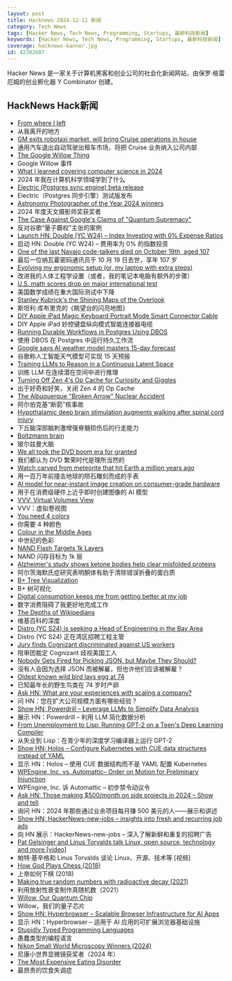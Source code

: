 ```yaml
---
layout: post
title: Hacknews 2024-12-11 新闻
category: Tech News
tags: [Hacker News, Tech News, Programming, Startups, 最新科技新闻]
keywords: [Hacker News, Tech News, Programming, Startups, 最新科技新闻]
coverage: hacknews-banner.jpg
id: 42382607
---
```


Hacker News 是一家关于计算机黑客和创业公司的社会化新闻网站，由保罗·格雷厄姆的创业孵化器 Y Combinator 创建。

## HackNews Hack新闻

- [From where I left](https://antirez.com/news/144)
- 从我离开的地方
- [GM exits robotaxi market, will bring Cruise operations in house](https://www.cnbc.com/2024/12/10/gm-halts-funding-of-robotaxi-development-by-cruise.html)
- 通用汽车退出自动驾驶出租车市场，将把 Cruise 业务纳入公司内部
- [The Google Willow Thing](https://scottaaronson.blog/?p=8525)
- Google Willow 事件
- [What I learned covering computer science in 2024](https://mailchi.mp/quantamagazine.org/why-colliding-particles-reveal-reality-4865746?e=4ee9db7d79)
- 2024 年我在计算机科学领域学到了什么
- [Electric (Postgres sync engine) beta release](https://electric-sql.com/blog/2024/12/10/electric-beta-release)
- Electric（Postgres 同步引擎）测试版发布
- [Astronomy Photographer of the Year 2024 winners](https://www.rmg.co.uk/whats-on/astronomy-photographer-year/galleries/overall-winners-2024)
- 2024 年度天文摄影师奖获奖者
- [The Case Against Google's Claims of "Quantum Supremacy"](https://gilkalai.wordpress.com/2024/12/09/the-case-against-googles-claims-of-quantum-supremacy-a-very-short-introduction/)
- 反对谷歌“量子霸权”主张的案例
- [Launch HN: Double (YC W24) – Index Investing with 0% Expense Ratios]()
- 启动 HN: Double (YC W24) – 费用率为 0% 的指数投资
- [One of the last Navajo code-talkers died on October 19th, aged 107](https://www.economist.com/obituary/2024/12/05/john-kinsel-used-his-own-language-to-fool-the-japanese)
- 最后一位纳瓦霍密码通讯员于 10 月 19 日去世，享年 107 岁
- [Evolving my ergonomic setup (or, my laptop with extra steps)](https://www.ntietz.com/blog/evolving-ergo-setup/)
- 改进我的人体工程学设置（或者，我的笔记本电脑有额外的步骤）
- [U.S. math scores drop on major international test](https://www.chalkbeat.org/2024/12/04/timss-international-test-result-us-math-scores-decline-post-pandemic/)
- 美国数学成绩在重大国际测试中下降
- [Stanley Kubrick's the Shining Maps of the Overlook](https://idyllopuspress.com/idyllopus/film/sh_maps.htm)
- 斯坦利·库布里克的《眺望台的闪亮地图》
- [DIY Apple iPad Magic Keyboard Portrait Mode Smart Connector Cable](https://gist.github.com/ryancdavison/5c705d78cb5c14a809d0ba5a02ab1ba4)
- DIY Apple iPad 妙控键盘纵向模式智能连接器电缆
- [Running Durable Workflows in Postgres Using DBOS](https://supabase.com/blog/durable-workflows-in-postgres-dbos)
- 使用 DBOS 在 Postgres 中运行持久工作流
- [Google says AI weather model masters 15-day forecast](https://phys.org/news/2024-12-google-ai-weather-masters-day.html)
- 谷歌称人工智能天气模型可实现 15 天预报
- [Training LLMs to Reason in a Continuous Latent Space](https://arxiv.org/abs/2412.06769)
- 训练 LLM 在连续潜在空间中进行推理
- [Turning Off Zen 4's Op Cache for Curiosity and Giggles](https://chipsandcheese.com/p/turning-off-zen-4s-op-cache-for-curiosity)
- 出于好奇和好笑，关闭 Zen 4 的 Op Cache
- [The Albuquerque "Broken Arrow" Nuclear Accident](https://lflank.wordpress.com/2024/12/10/the-albuquerque-broken-arrow-nuclear-accident/)
- 阿尔伯克基“断箭”核事故
- [Hypothalamic deep brain stimulation augments walking after spinal cord injury](https://www.nature.com/articles/s41591-024-03306-x)
- 下丘脑深部脑刺激增强脊髓损伤后的行走能力
- [Boltzmann brain](https://en.wikipedia.org/wiki/Boltzmann_brain)
- 玻尔兹曼大脑
- [We all took the DVD boom era for granted](https://filmstories.co.uk/features/we-all-took-the-dvd-boom-era-for-granted/)
- 我们都认为 DVD 繁荣时代是理所当然的
- [Watch carved from meteorite that hit Earth a million years ago](https://www.cnn.com/2024/12/05/style/toledano-chan-meteorite-watch-b1m/index.html)
- 用一百万年前撞击地球的陨石雕刻而成的手表
- [AI model for near-instant image creation on consumer-grade hardware](https://www.surrey.ac.uk/news/surrey-announces-worlds-first-ai-model-near-instant-image-creation-consumer-grade-hardware)
- 用于在消费级硬件上近乎即时创建图像的 AI 模型
- [VVV: Virtual Volumes View](https://www.fsoft.it/VVV/index.html)
- VVV：虚拟卷视图
- [You need 4 colors](https://www.iamsajid.com/colors/)
- 你需要 4 种颜色
- [Colour in the Middle Ages](https://www.medievalists.net/2024/06/colour-middle-ages/)
- 中世纪的色彩
- [NAND Flash Targets 1k Layers](https://semiengineering.com/nand-flash-targets-1000-layers/)
- NAND 闪存目标为 1k 层
- [Alzheimer's study shows ketone bodies help clear misfolded proteins](https://www.genengnews.com/topics/translational-medicine/ketone-body-role-in-regulating-misfolded-proteins-may-inform-strategies-targeting-aging-alzheimers-disease/)
- 阿尔茨海默氏症研究表明酮体有助于清除错误折叠的蛋白质
- [B+ Tree Visualization](https://www.cs.usfca.edu/~galles/visualization/BPlusTree.html)
- B+ 树可视化
- [Digital consumption keeps me from getting better at my job](http://sibervepunk.com/digital-consumption.html)
- 数字消费阻碍了我更好地完成工作
- [The Depths of Wikipedians](https://asteriskmag.com/issues/08/the-depths-of-wikipedians)
- 维基百科的深度
- [Distro (YC S24) is seeking a Head of Engineering in the Bay Area](https://www.ycombinator.com/companies/distro/jobs/XGMjSPe-head-of-engineering)
- Distro (YC S24) 正在湾区招聘工程主管
- [Jury finds Cognizant discriminated against US workers](https://www.bloomberg.com/graphics/2024-cognizant-h1b-visas-discriminates-us-workers/)
- 陪审团裁定 Cognizant 歧视美国工人
- [Nobody Gets Fired for Picking JSON, but Maybe They Should?](https://mcyoung.xyz/2024/12/10/json-sucks/)
- 没有人会因为选择 JSON 而被解雇，但也许他们应该被解雇？
- [Oldest known wild bird lays egg at 74](https://www.bbc.co.uk/news/articles/c86w9n4jlvwo)
- 已知最年长的野生鸟类在 74 岁时产卵
- [Ask HN: What are your experiences with scaling a company?]()
- 问 HN：您在扩大公司规模方面有哪些经验？
- [Show HN: Powerdrill – Leverage LLMs to Simplify Data Analysis](https://powerdrill.ai)
- 展示 HN：Powerdrill – 利用 LLM 简化数据分析
- [From Unemployment to Lisp: Running GPT-2 on a Teen's Deep Learning Compiler](https://github.com/hikettei/Caten)
- 从失业到 Lisp：在青少年的深度学习编译器上运行 GPT-2
- [Show HN: Holos – Configure Kubernetes with CUE data structures instead of YAML](https://holos.run/docs/v1alpha5/tutorial/overview/)
- 显示 HN：Holos – 使用 CUE 数据结构而不是 YAML 配置 Kubernetes
- [WPEngine, Inc. vs. Automattic– Order on Motion for Preliminary Injunction](https://www.courtlistener.com/docket/69221176/64/wpengine-inc-v-automattic-inc/)
- WPEngine, Inc. 诉 Automattic – 初步禁令动议令
- [Ask HN: Those making $500/month on side projects in 2024 – Show and tell]()
- 询问 HN：2024 年那些通过业余项目每月赚 500 美元的人——展示和讲述
- [Show HN: HackerNews-new-jobs – insights into fresh and recurring job ads](https://github.com/nemanjam/hn-new-jobs)
- 向 HN 展示：HackerNews-new-jobs – 深入了解新鲜和重复的招聘广告
- [Pat Gelsinger and Linus Torvalds talk Linux, open source, technology and more [video]](https://www.youtube.com/watch?v=0m4hlWx7oRk)
- 帕特·基辛格和 Linus Torvalds 谈论 Linux、开源、技术等 [视频]
- [How God Plays Chess (2018)](https://en.chessbase.com/post/how-god-plays-chess)
- 上帝如何下棋 (2018)
- [Making true random numbers with radioactive decay (2021)](https://partofthething.com/thoughts/making-true-random-numbers-with-radioactive-decay/)
- 利用放射性衰变制作真随机数（2021）
- [Willow, Our Quantum Chip](https://blog.google/technology/research/google-willow-quantum-chip/)
- Willow，我们的量子芯片
- [Show HN: Hyperbrowser – Scalable Browser Infrastructure for AI Apps](https://www.hyperbrowser.ai/)
- 显示 HN：Hyperbrowser – 适用于 AI 应用的可扩展浏览器基础设施
- [Stupidly Typed Programming Languages](https://danieltuveson.github.io/programming/languages/stupid/satire/2024/12/10/stupidly-typed-languages.html)
- 愚蠢类型的编程语言
- [Nikon Small World Microscopy Winners (2024)](https://www.nikonsmallworld.com/galleries/2024-small-world-in-motion-competition)
- 尼康小世界显微镜获奖者（2024 年）
- [The Most Expensive Eating Disorder](https://desmolysium.com/bryan-johnson-the-worlds-most-expensive-eating-disorder/)
- 最昂贵的饮食失调症


